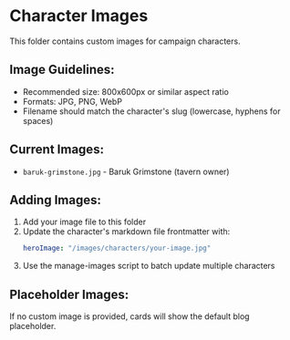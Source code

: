 # Character Images

This folder contains custom images for campaign characters.

## Image Guidelines:
- Recommended size: 800x600px or similar aspect ratio
- Formats: JPG, PNG, WebP
- Filename should match the character's slug (lowercase, hyphens for spaces)

## Current Images:
- `baruk-grimstone.jpg` - Baruk Grimstone (tavern owner)

## Adding Images:
1. Add your image file to this folder
2. Update the character's markdown file frontmatter with:
   ```yaml
   heroImage: "/images/characters/your-image.jpg"
   ```
3. Use the manage-images script to batch update multiple characters

## Placeholder Images:
If no custom image is provided, cards will show the default blog placeholder.
